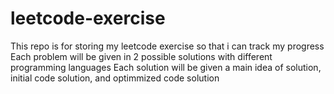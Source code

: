# leetcode-exercise
This repo is for storing my leetcode exercise so that i can track my progress
Each problem will be given in 2 possible solutions with different programming languages
Each solution will be given a main idea of solution, initial code solution, and optimmized code solution
